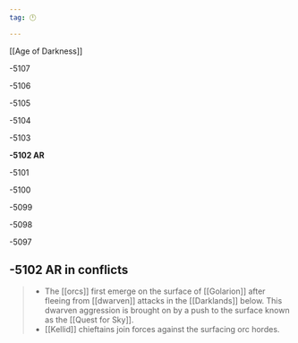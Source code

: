 ```yaml
---
tag: 🕛

---
```

[[Age of Darkness]]


-5107

-5106

-5105

-5104

-5103

**-5102 AR**

-5101

-5100

-5099

-5098

-5097



## -5102 AR in conflicts

>  - The [[orcs]] first emerge on the surface of [[Golarion]] after fleeing from [[dwarven]] attacks in the [[Darklands]] below. This dwarven aggression is brought on by a push to the surface known as the [[Quest for Sky]].
>  - [[Kellid]] chieftains join forces against the surfacing orc hordes.






